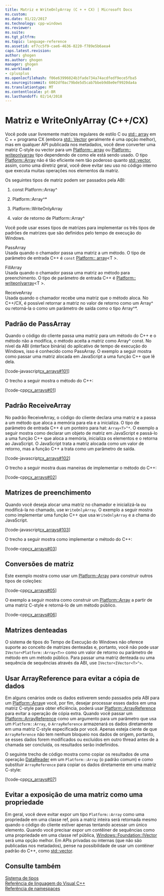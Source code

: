 ```yaml
---
title: Matriz e WriteOnlyArray (C + + CX) | Microsoft Docs
ms.custom: 
ms.date: 01/22/2017
ms.technology: cpp-windows
ms.reviewer: 
ms.suite: 
ms.tgt_pltfrm: 
ms.topic: language-reference
ms.assetid: ef7cc5f9-cae6-4636-8220-f789e5b6aea4
caps.latest.revision: 
author: ghogen
ms.author: ghogen
manager: ghogen
ms.workload:
- cplusplus
ms.openlocfilehash: f06e63996024b3fade734a74acdfedf9ece5fba5
ms.sourcegitcommit: 6002df0ac79bde5d5cab7bbeb9d8e0ef9920da4a
ms.translationtype: MT
ms.contentlocale: pt-BR
ms.lasthandoff: 02/14/2018
---
```

# <a name="array-and-writeonlyarray-ccx"></a>Matriz e WriteOnlyArray (C++/CX)
Você pode usar livremente matrizes regulares de estilo C ou [std:: array](../standard-library/array-class-stl.md) em C + + programa CX (embora [std:: Vector](../standard-library/vector-class.md) geralmente é uma opção melhor), mas em qualquer API publicada nos metadados, você deve converter uma matriz C-style ou vector para um [Platform:: array](../cppcx/platform-array-class.md) ou [Platform:: writeonlyarray](../cppcx/platform-writeonlyarray-class.md) tipo dependendo de como ele está sendo usado. O tipo [Platform::Array](../cppcx/platform-array-class.md) não é tão eficiente nem tão poderoso quanto [std::vector](../standard-library/vector-class.md), assim, como uma diretriz geral, você deve evitar seu uso no código interno que executa muitas operações nos elementos da matriz.  
  
 Os seguintes tipos de matriz podem ser passados pela ABI:  
  
1.  const Platform::Array^  
  
2.  Platform::Array^*  
  
3.  Platform::WriteOnlyArray  
  
4.  valor de retorno de Platform::Array^  
  
 Você pode usar esses tipos de matrizes para implementar os três tipos de padrões de matrizes que são definidos pelo tempo de execução do Windows.  
  
 PassArray  
 Usada quando o chamador passa uma matriz a um método. O tipo de parâmetro de entrada C++ é `const` [Platform:: array](../cppcx/platform-array-class.md)\<T >.  
  
 FillArray  
 Usada quando o chamador passa uma matriz ao método para preenchimento. O tipo de parâmetro de entrada C++ é [Platform:: writeonlyarray](../cppcx/platform-writeonlyarray-class.md)\<T >.  
  
 ReceiveArray  
 Usada quando o chamador recebe uma matriz que o método aloca. No C++/CX, é possível retornar a matriz no valor de retorno como um Array^ ou retorná-la o como um parâmetro de saída como o tipo Array^*.  
  
## <a name="passarray-pattern"></a>Padrão de PassArray  
 Quando o código do cliente passa uma matriz para um método do C++ e o método não a modifica, o método aceita a matriz como Array^ const. No nível da ABI (interface binária) do aplicativo de tempo de execução do Windows, isso é conhecido como PassArray. O exemplo a seguir mostra como passar uma matriz alocada em JavaScript a uma função C++ que lê dela.  
  
 [!code-javascript[cx_arrays#101](../cppcx/codesnippet/JavaScript/array-and-writeonlyarray-c-_1.js)]  
  
 O trecho a seguir mostra o método do C++:  
  
 [!code-cpp[cx_arrays#01](../cppcx/codesnippet/CPP/js-array/class1.cpp#01)]  
  
## <a name="receivearray-pattern"></a>Padrão ReceiveArray  
 No padrão ReceiveArray, o código do cliente declara uma matriz e a passa a um método que aloca a memória para ela e a inicializa. O tipo de parâmetro de entrada C++ é um ponteiro para hat: `Array<T>^*`. O exemplo a seguir mostra como declarar um objeto de matriz em JavaScript e passá-lo a uma função C++ que aloca a memória, inicializa os elementos e o retorna ao JavaScript. O JavaScript trata a matriz alocada como um valor de retorno, mas a função C++ a trata como um parâmetro de saída.  
  
 [!code-javascript[cx_arrays#102](../cppcx/codesnippet/JavaScript/array-and-writeonlyarray-c-_3.js)]  
  
 O trecho a seguir mostra duas maneiras de implementar o método do C++:  
  
 [!code-cpp[cx_arrays#02](../cppcx/codesnippet/CPP/js-array/class1.cpp#02)]  
  
## <a name="fill-arrays"></a>Matrizes de preenchimento  
 Quando você deseja alocar uma matriz no chamador e inicializá-la ou modificá-la no chamado, use `WriteOnlyArray`. O exemplo a seguir mostra como implementar uma função C++ que usa `WriteOnlyArray` e a chama do JavaScript.  
  
 [!code-javascript[cx_arrays#103](../cppcx/codesnippet/JavaScript/array-and-writeonlyarray-c-_5.js)]  
  
 O trecho a seguir mostra como implementar o método do C++:  
  
 [!code-cpp[cx_arrays#03](../cppcx/codesnippet/CPP/js-array/class1.cpp#03)]  
  
## <a name="array-conversions"></a>Conversões de matriz  
 Este exemplo mostra como usar um [Platform::Array](../cppcx/platform-array-class.md) para construir outros tipos de coleções:  
  
 [!code-cpp[cx_arrays#05](../cppcx/codesnippet/CPP/js-array/class1.cpp#05)]  
  
 O exemplo a seguir mostra como construir um [Platform::Array](../cppcx/platform-array-class.md) a partir de uma matriz C-style e retorná-lo de um método público.  
  
 [!code-cpp[cx_arrays#06](../cppcx/codesnippet/CPP/js-array/class1.cpp#06)]  
  
## <a name="jagged-arrays"></a>Matrizes denteadas  
 O sistema de tipos do Tempo de Execução do Windows não oferece suporte ao conceito de matrizes denteadas e, portanto, você não pode usar `IVector<Platform::Array<T>>` como um valor de retorno ou parâmetro de método em um método público. Para passar uma matriz denteada ou uma sequência de sequências através da ABI, use `IVector<IVector<T>^>`.  
  
## <a name="use-arrayreference-to-avoid-copying-data"></a>Usar ArrayReference para evitar a cópia de dados  
 Em alguns cenários onde os dados estiverem sendo passados pela ABI para um [Platform::Array](../cppcx/platform-array-class.md)e você, por fim, desejar processar esses dados em uma matriz C-style para obter eficiência, poderá usar [Platform::ArrayReference](../cppcx/platform-arrayreference-class.md) para evitar a operação de cópia extra. Quando você passar um [Platform::ArrayReference](../cppcx/platform-arrayreference-class.md) como um argumento para um parâmetro que usa um `Platform::Array`, o `ArrayReference` armazenará os dados diretamente em uma matriz C-style especificada por você. Apenas esteja ciente de que `ArrayReference` não tem nenhum bloqueio nos dados de origem, portanto, se esses dados forem modificados ou excluídos em outro thread antes de a chamada ser concluída, os resultados serão indefinidos.  
  
 O seguinte trecho de código mostra como copiar os resultados de uma operação [DataReader](http://msdn.microsoft.com/library/windows/apps/windows.storage.streams.datareader.aspx) em um `Platform::Array` (o padrão comum) e como substituir `ArrayReference` para copiar os dados diretamente em uma matriz C-style:  
  
 [!code-cpp[cx_arrays#07](../cppcx/codesnippet/CPP/js-array/class1.h#07)]  
  
## <a name="avoid-exposing-an-array-as-a-property"></a>Evitar a exposição de uma matriz como uma propriedade  
 Em geral, você deve evitar expor um tipo `Platform::Array` como uma propriedade em uma classe ref, pois a matriz inteira será retornada mesmo quando o código do cliente estiver apenas tentando acessar um único elemento. Quando você precisar expor um contêiner de sequências como uma propriedade em uma classe ref pública, [Windows::Foundation::IVector](http://msdn.microsoft.com/library/windows/apps/br206631.aspx) será uma opção melhor. Em APIs privadas ou internas (que não são publicadas nos metadados), pense na possibilidade de usar um contêiner padrão do C++, como [std::vector](../standard-library/vector-class.md).  
  
## <a name="see-also"></a>Consulte também  
 [Sistema de tipos](../cppcx/type-system-c-cx.md)   
 [Referência de linguagem do Visual C++](../cppcx/visual-c-language-reference-c-cx.md)   
 [Referência de namespaces](../cppcx/namespaces-reference-c-cx.md)